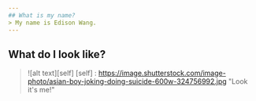 ```yaml
---
## What is my name?
> My name is Edison Wang.
---
```

## What do I look like?
> ![alt text][self]
> [self] : https://image.shutterstock.com/image-photo/asian-boy-joking-doing-suicide-600w-324756992.jpg "Look it's me!"


